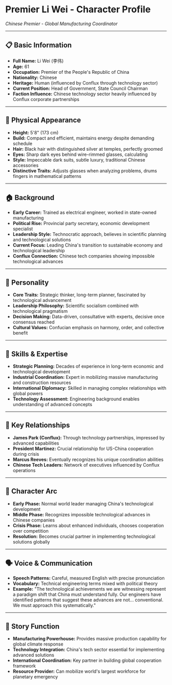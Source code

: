 # Premier Li Wei - Character Profile
*Chinese Premier - Global Manufacturing Coordinator*

---

## 📋 **Basic Information**
- **Full Name:** Li Wei (李伟)
- **Age:** 61
- **Occupation:** Premier of the People's Republic of China
- **Nationality:** Chinese
- **Heritage:** Human (influenced by Conflux through technology sector)
- **Current Position:** Head of Government, State Council Chairman
- **Faction Influence:** Chinese technology sector heavily influenced by Conflux corporate partnerships

---

## 👤 **Physical Appearance**
- **Height:** 5'8" (173 cm)
- **Build:** Compact and efficient, maintains energy despite demanding schedule
- **Hair:** Black hair with distinguished silver at temples, perfectly groomed
- **Eyes:** Sharp dark eyes behind wire-rimmed glasses, calculating
- **Style:** Impeccable dark suits, subtle luxury, traditional Chinese accessories
- **Distinctive Traits:** Adjusts glasses when analyzing problems, drums fingers in mathematical patterns

---

## 🏠 **Background**
- **Early Career:** Trained as electrical engineer, worked in state-owned manufacturing
- **Political Rise:** Provincial party secretary, economic development specialist
- **Leadership Style:** Technocratic approach, believes in scientific planning and technological solutions
- **Current Focus:** Leading China's transition to sustainable economy and technological leadership
- **Conflux Connection:** Chinese tech companies showing impossible technological advances

---

## 🧠 **Personality**
- **Core Traits:** Strategic thinker, long-term planner, fascinated by technological advancement
- **Leadership Philosophy:** Scientific socialism combined with technological pragmatism
- **Decision Making:** Data-driven, consultative with experts, decisive once consensus reached
- **Cultural Values:** Confucian emphasis on harmony, order, and collective benefit

---

## 💪 **Skills & Expertise**
- **Strategic Planning:** Decades of experience in long-term economic and technological development
- **Industrial Coordination:** Expert in mobilizing massive manufacturing and construction resources
- **International Diplomacy:** Skilled in managing complex relationships with global powers
- **Technology Assessment:** Engineering background enables understanding of advanced concepts

---

## 💞 **Key Relationships**
- **James Park (Conflux):** Through technology partnerships, impressed by advanced capabilities
- **President Martinez:** Crucial relationship for US-China cooperation during crisis
- **Marcus Reeves:** Eventually recognizes his unique coordination abilities
- **Chinese Tech Leaders:** Network of executives influenced by Conflux operations

---

## 🔄 **Character Arc**
- **Early Phase:** Normal world leader managing China's technological development
- **Middle Phase:** Recognizes impossible technological advances in Chinese companies
- **Crisis Phase:** Learns about enhanced individuals, chooses cooperation over competition
- **Resolution:** Becomes crucial partner in implementing technological solutions globally

---

## 🗣️ **Voice & Communication**
- **Speech Patterns:** Careful, measured English with precise pronunciation
- **Vocabulary:** Technical engineering terms mixed with political theory
- **Example:** "The technological achievements we are witnessing represent a paradigm shift that China must understand fully. Our engineers have identified patterns that suggest these advances are not... conventional. We must approach this systematically."

---

## 🎯 **Story Function**
- **Manufacturing Powerhouse:** Provides massive production capability for global climate response
- **Technology Integration:** China's tech sector essential for implementing advanced solutions
- **International Coordination:** Key partner in building global cooperation framework
- **Resource Provider:** Can mobilize world's largest workforce for planetary emergency
